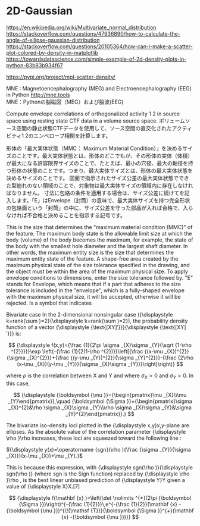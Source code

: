 # 2D-Gaussian

<https://en.wikipedia.org/wiki/Multivariate_normal_distribution>  
<https://stackoverflow.com/questions/47936890/how-to-calculate-the-angle-of-ellipse-gaussian-distribution>  
<https://stackoverflow.com/questions/20105364/how-can-i-make-a-scatter-plot-colored-by-density-in-matplotlib>  
<https://towardsdatascience.com/simple-example-of-2d-density-plots-in-python-83b83b934f67>  

<https://pypi.org/project/mpl-scatter-density/>

MNE : Magnetoencephalography (MEG) and Electroencephalography (EEG) in Python <http://mne.tools>  
MNE：Pythonの脳磁図（MEG）および脳波(EEG)

Compute envelope correlations of orthogonalized activity 1 2 in source space using resting state CTF data in a volume source space.
ボリュームソース空間の静止状態CTFデータを使用して、ソース空間の直交化されたアクティビティ1 2のエンベロープ相関を計算します。

形体の「最大実体状態（MMC： Maximum Material Condition）」を決めるサイズのことです。最大実体状態とは、形体のどこでもが、その形体の実体（体積）が最大になる許容限界サイズのことで、たとえば、最小の穴径、最大の軸径を持つ形体の状態のことです。つまり、最大実体サイズとは、形体の最大実体状態を決めるサイズのことです。
図面で指示されたサイズ公差の最大実体状態でできた型崩れのない領域のことで、対象物は最大実体サイズの領域内に存在しなければなりません。
寸法に包絡の条件を適用する場合は、サイズ公差に続けてを記入します。「E」はEnvelope（封筒）の意味で、最大実体サイズを持つ完全形状の包絡面という「封筒」の中に、サイズ公差を守った部品が入れば合格で、入らなければ不合格と決めることを指示する記号です。

This is the size that determines the "maximum material condition (MMC)" of the feature. The maximum body state is the allowable limit size at which the body (volume) of the body becomes the maximum, for example, the state of the body with the smallest hole diameter and the largest shaft diameter. In other words, the maximum entity size is the size that determines the maximum entity state of the feature.
A shape-free area created by the maximum physical state of the size tolerance specified in the drawing, and the object must be within the area of ​​the maximum physical size.
To apply envelope conditions to dimensions, enter the size tolerance followed by. "E" stands for Envelope, which means that if a part that adheres to the size tolerance is included in the "envelope", which is a fully-shaped envelope with the maximum physical size, it will be accepted, otherwise it will be rejected. Is a symbol that indicates

Bivariate case
In the 2-dimensional nonsingular case ({\displaystyle k=rank(\sum )=2}{\displaystyle k=rank(\sum )=2}), the probability density function of a vector {\displaystyle {\text{[XY]′}}}{\displaystyle {\text{[XY]′}}} is:

$$ {\displaystyle f(x,y)={\frac {1}{2\pi \sigma _{X}\sigma _{Y}{\sqrt {1-\rho ^{2}}}}}\exp \left(-{\frac {1}{2(1-\rho ^{2})}}\left[{\frac {(x-\mu _{X})^{2}}{\sigma _{X}^{2}}}+{\frac {(y-\mu _{Y})^{2}}{\sigma _{Y}^{2}}}-{\frac {2\rho (x-\mu _{X})(y-\mu _{Y})}{\sigma _{X}\sigma _{Y}}}\right]\right)} $$

where $\rho$ is the correlation between X and Y and where $\sigma _{X}>0$  and $\sigma _{Y}>0$. In this case,

$$ {\displaystyle {\boldsymbol {\mu }}={\begin{pmatrix}\mu _{X}\\\mu _{Y}\end{pmatrix}},\quad {\boldsymbol {\Sigma }}={\begin{pmatrix}\sigma _{X}^{2}&\rho \sigma _{X}\sigma _{Y}\\\rho \sigma _{X}\sigma _{Y}&\sigma _{Y}^{2}\end{pmatrix}}.} $$

The bivariate iso-density loci plotted in the {\displaystyle x,y}x,y-plane are ellipses. As the absolute value of the correlation parameter {\displaystyle \rho }\rho  increases, these loci are squeezed toward the following line :

${\displaystyle y(x)=\operatorname {sgn}(\rho ){\frac {\sigma _{Y}}{\sigma _{X}}}(x-\mu _{X})+\mu _{Y}.}$

This is because this expression, with {\displaystyle sgn(\rho )}{\displaystyle sgn(\rho )} (where sgn is the Sign function) replaced by {\displaystyle \rho }\rho , is the best linear unbiased prediction of {\displaystyle Y}Y given a value of {\displaystyle X}X.[7]

$$ {\displaystyle f(\mathbf {x} )=\left(\det \nolimits ^{*}(2\pi {\boldsymbol {\Sigma }})\right)^{-{\frac {1}{2}}}\,e^{-{\frac {1}{2}}(\mathbf {x} -{\boldsymbol {\mu }})^{\!{\mathsf {T}}}{\boldsymbol {\Sigma }}^{+}(\mathbf {x} -{\boldsymbol {\mu }})}} $$
